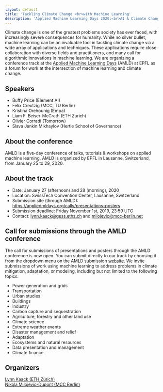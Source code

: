```yaml
---
layout: default
title: 'Tackling Climate Change <br>with Machine Learning'
description: 'Applied Machine Learning Days 2020:<br>AI & Climate Change Conference Track'
---
```



Climate change is one of the greatest problems society has ever faced, with increasingly severe consequences for humanity. While no silver bullet, machine learning can be an invaluable tool in tackling climate change via a wide array of applications and techniques. These applications require close collaboration with diverse fields and practitioners, and many call for algorithmic innovations in machine learning. We are organizing a conference track at the <a href="https://www.appliedmldays.org/" target="_blank">Applied Machine Learning Days</a> (AMLD) at EPFL as a forum for work at the intersection of machine learning and climate change.


## Speakers
- Buffy Price (Element AI)
- Felix Creutzig (MCC, TU Berlin)
- Kristina Orehounig (Empa)
- Liam F. Beiser-McGrath (ETH Zurich)
- Olivier Corradi (Tomorrow)
- Slava Jankin Mikhaylov (Hertie School of Governance)


## About the conference
AMLD is a five-day conference of talks, tutorials & workshops on applied machine learning. AMLD is organized by EPFL in Lausanne, Switzerland, from January 25 to 29, 2020. 


## About the track
- Date: January 27 (afternoon) and 28 (morning), 2020
- Location: SwissTech Convention Center, Lausanne, Switzerland
- Submission site (through AMLD): <https://appliedmldays.org/calls/presentations-posters>
- Submission deadline: Friday November 1st, 2019, 23:59 UTC
- Contact: <lynn.kaack@gess.ethz.ch> and <milojevic@mcc-berlin.net>


## Call for submissions through the AMLD conference
The call for submissions of presentations and posters through the AMLD conference is now open. You can submit directly to our track by choosing it from the dropdown menu on the AMLD submission <a href="https://appliedmldays.org/calls/presentations-posters" target="_blank">website</a>. We invite submissions of work using machine learning to address problems in climate mitigation, adaptation, or modeling, including but not limited to the following topics:

 - Power generation and grids
 - Transportation
 - Urban studies
 - Buildings 
 - Industry
 - Carbon capture and sequestration
 - Agriculture, forestry and other land use
 - Climate science
 - Extreme weather events
 - Disaster management and relief
 - Adaptation
 - Ecosystems and natural resources
 - Data presentation and management
 - Climate finance


## Organizers

<a href="https://epg.ethz.ch/people/senior-researchers/dr--lynn-kaack.html" target="_blank">Lynn Kaack (ETH Zürich)</a> <br>
<a href="https://www.mcc-berlin.net/en/about/team/milojevic-dupont-nikola.html" target="_blank">Nikola Milojevic-Dupont (MCC Berlin)</a> <br>


